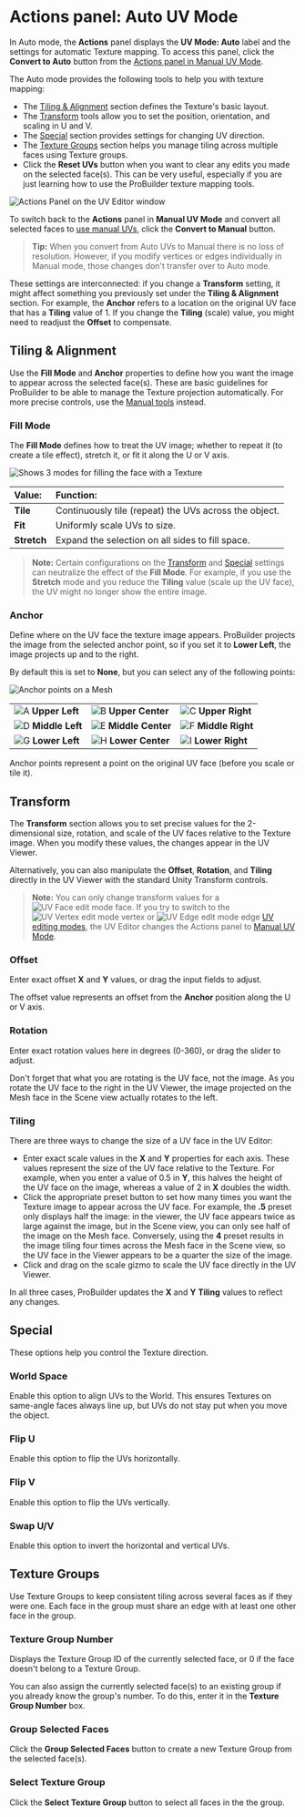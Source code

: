 # Actions panel: Auto UV Mode

In Auto mode, the **Actions** panel displays the **UV Mode: Auto** label and the settings for automatic Texture mapping. To access this panel, click the **Convert to Auto** button from the [Actions panel in Manual UV Mode](manual-uvs-actions.md). 

The Auto mode provides the following tools to help you with texture mapping:

* The [Tiling &amp; Alignment](#Alignment) section defines the Texture's basic layout.
* The [Transform](#Transform) tools allow you to set the position, orientation, and scaling in U and V.
* The [Special](#Special) section provides settings for changing UV direction. 
* The [Texture Groups](#Groups) section helps you manage tiling across multiple faces using Texture groups.
* Click the **Reset UVs** button when you want to clear any edits you made on the selected face(s). This can be very useful, especially if you are just learning how to use the ProBuilder texture mapping tools.

![Actions Panel on the UV Editor window](images/UV_AutoActions.png)

To switch back to the **Actions** panel in **Manual UV Mode** and convert all selected faces to [use manual UVs](auto-uvs-actions.md), click the **Convert to Manual** button.

> **Tip:** When you convert from Auto UVs to Manual there is no loss of resolution. However, if you modify vertices or edges individually in Manual mode, those changes don't transfer over to Auto mode. 

These settings are interconnected: if you change a **Transform** setting, it might affect something you previously set under the **Tiling &amp; Alignment** section. For example, the **Anchor** refers to a location on the original UV face that has a **Tiling** value of 1. If you change the **Tiling** (scale) value, you might need to readjust the **Offset** to compensate.



<a name="Alignment"></a>

## Tiling &amp; Alignment

Use the **Fill Mode** and **Anchor** properties to define how you want the image to appear across the selected face(s). These are basic guidelines for ProBuilder to be able to manage the Texture projection automatically. For more precise controls, use the [Manual tools](auto-uvs-actions.md) instead.

### Fill Mode

The **Fill Mode** defines how to treat the UV image; whether to repeat it (to create a tile effect), stretch it, or fit it along the U or V axis. 

![Shows 3 modes for filling the face with a Texture](images/UV_FillModes.png)

|**Value:** |**Function:** |
|:---|:---|
|__Tile__ |Continuously tile (repeat) the UVs across the object. |
|__Fit__ |Uniformly scale UVs to size. |
|__Stretch__ |Expand the selection on all sides to fill space. |

> **Note:** Certain configurations on the [Transform](#Transform) and [Special](#Special) settings can neutralize the effect of the **Fill Mode**. For example, if you use the **Stretch** mode and you reduce the **Tiling** value (scale up the UV face), the UV might no longer show the entire image.



### Anchor

Define where on the UV face the texture image appears. ProBuilder projects the image from the selected anchor point, so if you set it to **Lower Left**, the image projects up and to the right. 

By default this is set to **None**, but you can select any of the following points:

![Anchor points on a Mesh](images/UV_AutoActions-Anchor.png)

|                                                 |                                                   |                                                  |
| ---- | ----- | ------ |
| ![A](images/LetterCircle_A.png) __Upper Left__ | ![B](images/LetterCircle_B.png) __Upper Center__  | ![C](images/LetterCircle_C.png) __Upper Right__ |
|![D](images/LetterCircle_D.png) __Middle Left__ |![E](images/LetterCircle_E.png) __Middle Center__ |![F](images/LetterCircle_F.png) __Middle Right__|
|![G](images/LetterCircle_G.png) __Lower Left__ |![H](images/LetterCircle_H.png) __Lower Center__ |![I](images/LetterCircle_I.png) __Lower Right__ |


Anchor points represent a point on the original UV face (before you scale or tile it).


<a name="Transform"></a>

## Transform

The **Transform** section allows you to set precise values for the 2-dimensional size, rotation, and scale of the UV faces relative to the Texture image. When you modify these values, the changes appear in the UV Viewer.

Alternatively, you can also manipulate the **Offset**, **Rotation**, and **Tiling** directly in the UV Viewer with the standard Unity Transform controls. 

> **Note:** You can only change transform values for a ![UV Face edit mode](images/icons/EditModes_Face.png) face. If you try to switch to the ![UV Vertex edit mode](images/icons/EditModes_Vertex.png) vertex or ![UV Edge edit mode](images/icons/EditModes_Edge.png) edge [UV editing modes](edit-mode-toolbar.md), the UV Editor changes the Actions panel to [Manual UV Mode](manual-uvs-actions.md).

### Offset 

Enter exact offset **X** and **Y** values, or drag the input fields to adjust. 

The offset value represents an offset from the **Anchor** position along the U or V axis.

### Rotation 

Enter exact rotation values here in degrees (0-360), or drag the slider to adjust. 

Don't forget that what you are rotating is the UV face, not the image. As you rotate the UV face to the right in the UV Viewer, the image projected on the Mesh face in the Scene view actually rotates to the left.

### Tiling 

There are three ways to change the size of a UV face in the UV Editor:

* Enter exact scale values in the **X** and **Y** properties for each axis. These values represent the size of the UV face relative to the Texture. For example, when you enter a value of 0.5 in **Y**, this halves the height of the UV face on the image, whereas a value of 2 in **X** doubles the width. 
* Click the appropriate preset button to set how many times you want the Texture image to appear across the UV face. For example, the **.5** preset only displays half the image: in the viewer, the UV face appears twice as large against the image, but in the Scene view, you can only see half of the image on the Mesh face. Conversely, using the **4** preset results in the image tiling four times across the Mesh face in the Scene view, so the UV face in the Viewer appears to be a quarter the size of the image.
* Click and drag on the scale gizmo to scale the UV face directly in the UV Viewer. 

In all three cases, ProBuilder updates the **X** and **Y** **Tiling** values to reflect any changes.



<a name="Special"></a>

## Special

These options help you control the Texture direction.

### World Space

Enable this option to align UVs to the World. This ensures Textures on same-angle faces always line up, but UVs do not stay put when you move the object.

### Flip U

Enable this option to flip the UVs horizontally.

### Flip V 

Enable this option to flip the UVs vertically. 

### Swap U/V 

Enable this option to invert the horizontal and vertical UVs. 



<a name="Groups"></a>

## Texture Groups

Use Texture Groups to keep consistent tiling across several faces as if they were one. Each face in the group must share an edge with at least one other face in the group.

### Texture Group Number 

Displays the Texture Group ID of the currently selected face, or 0 if the face doesn't belong to a Texture Group. 

You can also assign the currently selected face(s) to an existing group if you already know the group's number. To do this, enter it in the **Texture Group Number** box.

### Group Selected Faces 

Click the **Group Selected Faces** button to create a new Texture Group from the selected face(s).

### Select Texture Group

Click the **Select Texture Group** button to select all faces in the the group. 

